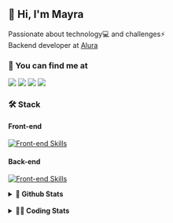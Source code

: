 ## 👋 Hi, I'm Mayra

Passionate about technology💻 and challenges⚡  
Backend developer at [Alura](https://www.alura.com.br)   

### 💬 You can find me at

<a href="https://mayra.dev" target="_blank" rel="noopener"><img src="https://img.shields.io/badge/-mayra.dev-005FED?style=flat&logo=Google-chrome&logoColor=white"/></a>
<a href="https://linkedin.com/in/mayraamaral" target="_blank" rel="noopener"><img src="https://img.shields.io/badge/-/mayraamaral-0077B5?style=flat&logo=Linkedin&logoColor=white"/></a>
<a href="mailto:mayra@mayra.dev" target="_blank" rel="noopener"><img src="https://img.shields.io/badge/-mayra@mayra.dev-D14836?style=flat&logo=Gmail&logoColor=white"/></a>
<a href="" target="_blank" rel="noopener"><img src="https://img.shields.io/badge/-mayraamaral-7289DA?style=flat&logo=Discord&logoColor=white"/></a>

### 🛠️ Stack
#### Front-end

[![Front-end Skills](https://skillicons.dev/icons?i=react,next,angular,redux,styledcomponents,html,css,sass,js,ts,figma)](https://skillicons.dev)
#### Back-end

[![Front-end Skills](https://skillicons.dev/icons?i=java,spring,hibernate,aws,idea,postgres,mysql,git,linux,bash,nodejs,docker,kubernetes,jenkins)](https://skillicons.dev)


<details>
    <summary><strong>📌 Github Stats</strong></summary>
    <br />
    <div align="center">
        <table>
      <td><img height="160em" src="https://github-readme-stats.vercel.app/api?username=mayraamaral&show_icons=true&theme=algolia&hide_border=true&hide=stars&count_private=true" alt="Readme stats"></td>
      <td><img height="160em" src="https://github-readme-stats.vercel.app/api/top-langs/?username=mayraamaral&&layout=compact&&theme=algolia&hide_border=true&langs_count=6" alt="Language stats"></td>
       </table>
  </div> 
    

  <p align="center">
    <img src="https://github-readme-streak-stats.herokuapp.com?user=mayraamaral&theme=dark&hide_border=true&date_format=j%20M%5B%20Y%5D&locale=pt-br&background=050F2C&ring=0195DD&fire=23AA7D&currStreakLabel=23AA7D" alt="Streak stats">
  </p> 
</details>

<br />

<details>
  <summary><strong>👩‍💻 Coding Stats</strong></summary>
  <br />
  
  <!--START_SECTION:waka-->
**🐱 My GitHub Data** 

> 📦 588.2 kB Used in GitHub's Storage 
 > 
> 🏆 976 Contributions in the Year 2024
 > 
> 🚫 Not Opted to Hire
 > 
> 📜 62 Public Repositories 
 > 
> 🔑 33 Private Repositories 
 > 
**I'm an Early 🐤** 

```text
🌞 Morning                9648 commits        ██████░░░░░░░░░░░░░░░░░░░   23.08 % 
🌆 Daytime                26750 commits       ████████████████░░░░░░░░░   63.99 % 
🌃 Evening                5131 commits        ███░░░░░░░░░░░░░░░░░░░░░░   12.27 % 
🌙 Night                  277 commits         ░░░░░░░░░░░░░░░░░░░░░░░░░   00.66 % 
```
📅 **I'm Most Productive on Wednesday** 

```text
Monday                   6858 commits        ████░░░░░░░░░░░░░░░░░░░░░   16.40 % 
Tuesday                  4969 commits        ███░░░░░░░░░░░░░░░░░░░░░░   11.89 % 
Wednesday                14464 commits       █████████░░░░░░░░░░░░░░░░   34.60 % 
Thursday                 9178 commits        █████░░░░░░░░░░░░░░░░░░░░   21.95 % 
Friday                   5614 commits        ███░░░░░░░░░░░░░░░░░░░░░░   13.43 % 
Saturday                 304 commits         ░░░░░░░░░░░░░░░░░░░░░░░░░   00.73 % 
Sunday                   419 commits         ░░░░░░░░░░░░░░░░░░░░░░░░░   01.00 % 
```


📊 **This Week I Spent My Time On** 

```text
🕑︎ Time Zone: America/Sao_Paulo

💬 Programming Languages: 
Java                     5 hrs 25 mins       ██████████████████░░░░░░░   73.52 % 
JavaScript               1 hr 26 mins        █████░░░░░░░░░░░░░░░░░░░░   19.46 % 
SQL                      11 mins             █░░░░░░░░░░░░░░░░░░░░░░░░   02.60 % 
CSS                      10 mins             █░░░░░░░░░░░░░░░░░░░░░░░░   02.32 % 
Java Properties          3 mins              ░░░░░░░░░░░░░░░░░░░░░░░░░   00.70 % 

🔥 Editors: 
IntelliJ IDEA            7 hrs 22 mins       █████████████████████████   100.00 % 

💻 Operating System: 
Linux                    7 hrs 22 mins       █████████████████████████   100.00 % 
```

**I Mostly Code in Java** 

```text
Java                     123 repos           ███████░░░░░░░░░░░░░░░░░░   27.89 % 
JavaScript               101 repos           ██████░░░░░░░░░░░░░░░░░░░   22.90 % 
TypeScript               83 repos            █████░░░░░░░░░░░░░░░░░░░░   18.82 % 
Python                   2 repos             ░░░░░░░░░░░░░░░░░░░░░░░░░   00.45 % 
Dockerfile               1 repo              ░░░░░░░░░░░░░░░░░░░░░░░░░   00.23 % 
```




 Last Updated on 01/12/2024 19:18:33 UTC
<!--END_SECTION:waka-->

</details>
